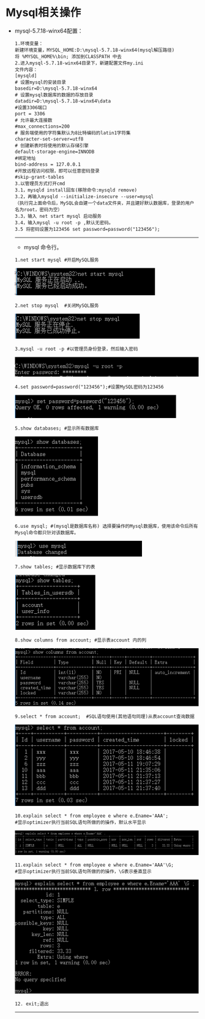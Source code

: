 # Mysql相关操作
* mysql-5.7.18-winx64配置：
	```
	1.环境变量：
	新建环境变量，MYSQL_HOME:D:\mysql-5.7.18-winx64(mysql解压路径)
	将 %MYSQL_HOME%\bin; 添加到CLASSPATH 中去
	2.进入mysql-5.7.18-winx64目录下，新建配置文件my.ini
	文件内容：
	[mysqld]
	# 设置mysql的安装目录
	basedir=D:\mysql-5.7.18-winx64
	# 设置mysql数据库的数据的存放目录
	datadir=D:\mysql-5.7.18-winx64\data
	#设置3306端口
	port = 3306 
	# 允许最大连接数
	#max_connections=200
	# 服务端使用的字符集默认为8比特编码的latin1字符集
	character-set-server=utf8
	# 创建新表时将使用的默认存储引擎
	default-storage-engine=INNODB 
	#绑定地址
	bind-address = 127.0.0.1
	#开放远程访问权限，即可以任意密码登录
	#skip-grant-tables 
	3.以管理员方式打开cmd
	3.1，mysqld install回车(移除命令:mysqld remove)
	3.2，再输入mysqld --initialize-insecure --user=mysql
	（执行完上面命令后，MySQL会自建一个data文件夹，并且建好默认数据库，登录的用户名为root，密码为空）
	3.3，输入 net start mysql 启动服务
	3.4，输入mysql -u root -p ,默认无密码。
	3.5 将密码设置为123456 set password=password("123456");
	```
	---
	* mysql 命令行。
	```
	1.net start mysql #开启MySQL服务
	```
	![netStartMysql](picture/netStartMysql.png)
	```
	2.net stop mysql  #关闭MySQL服务
	```
	![netStopMysql](picture/netStopMysql.png)
	```
	3.mysql -u root -p #以管理员身份登录，然后输入密码
	```
	![mysqlRoot](picture/mysqlRoot.png)
	```
	4.set password=password("123456");#设置MySQL密码为123456
	```
	![mysqlPwd](picture/mysqlPwd.png)
	```
	5.show databases; #显示所有数据库
	```
	![mysqlShowDB](picture/mysqlShowDB.png)
	```
	6.use mysql; #(mysql是数据库名称) 选择要操作的Mysql数据库，使用该命令后所有Mysql命令都只针对该数据库。
	```
	![useMysql](picture/useMysql.png)
	```
	7.show tables; #显示数据库下的表
	```
	![mysqlShowTable](picture/mysqlShowTable.png)
	```
	8.show columns from account; #显示表account 内的列
	```
	![mysqlShowCol](picture/mysqlShowCol.png)
	```
	9.select * from account;  #SQL语句使用(其他语句同理)从表account查询数据
	```
	![mysqlSelect](picture/mysqlSelect.png)
	```
	10.explain select * from employee e where e.Ename='AAA'; 
	#显示optimizer执行当前SQL语句所做的的操作，默认水平显示
	```
	![mysqlExplain](picture/mysqlExplain.png)
	```
	11.explain select * from employee e where e.Ename='AAA'\G;
	#显示optimizer执行当前SQL语句所做的的操作，\G表示垂直显示
	```
	![mysqlExplainG](picture/mysqlExplainG.png)
	```
	12. exit;退出
	```
	---
